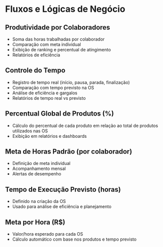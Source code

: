 # Fluxos e Lógicas de Negócio

## Produtividade por Colaboradores
- Soma das horas trabalhadas por colaborador
- Comparação com meta individual
- Exibição de ranking e percentual de atingimento
- Relatórios de eficiência

## Controle do Tempo
- Registro de tempo real (início, pausa, parada, finalização)
- Comparação com tempo previsto na OS
- Análise de eficiência e gargalos
- Relatórios de tempo real vs previsto

## Percentual Global de Produtos (%)
- Cálculo do percentual de cada produto em relação ao total de produtos utilizados nas OS
- Exibição em relatórios e dashboards

## Meta de Horas Padrão (por colaborador)
- Definição de meta individual
- Acompanhamento mensal
- Alertas de desempenho

## Tempo de Execução Previsto (horas)
- Definido na criação da OS
- Usado para análise de eficiência e planejamento

## Meta por Hora (R$)
- Valor/hora esperado para cada OS
- Cálculo automático com base nos produtos e tempo previsto 